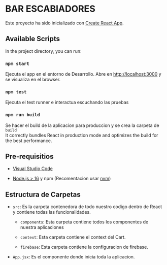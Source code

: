 # BAR ESCABIADORES

Este proyecto ha sido inicializado con [Create React App](https://github.com/facebook/create-react-app).

## Available Scripts

In the project directory, you can run:

### `npm start`

Ejecuta el app en el entorno de Desarrollo.
Abre en [http://localhost:3000](http://localhost:3000) y se visualiza en el browser.


### `npm test`

Ejecuta el test runner e interactua escuchando las pruebas


### `npm run build`

Se hacer el build de la aplicacion para produccion y se crea la carpeta de  `build`\
It correctly bundles React in production mode and optimizes the build for the best performance.


## Pre-requisitios

- [Visual Studio Code]()

-   [Node.js > 16]() y npm (Recomentacion usar [nvm]())

## Estructura de Carpetas

-   `src`: Es la carpeta contenedora de todo nuestro codigo dentro de React y contiene todas las funcionalidades.

    -   `components`: Esta carpeta contiene todos los componentes de nuestra aplicaciones
    
    -   `context`: Esta carpeta contiene el context del Cart.
    
    -   `firebase`: Esta carpeta contiene la configuracion de firebase.
    
-   `App.jsx`: Es el componente donde inicia toda la aplicacion.

